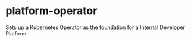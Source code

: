 # platform-operator

Sets up a Kubernetes Operator as the foundation for a Internal Developer Platform
